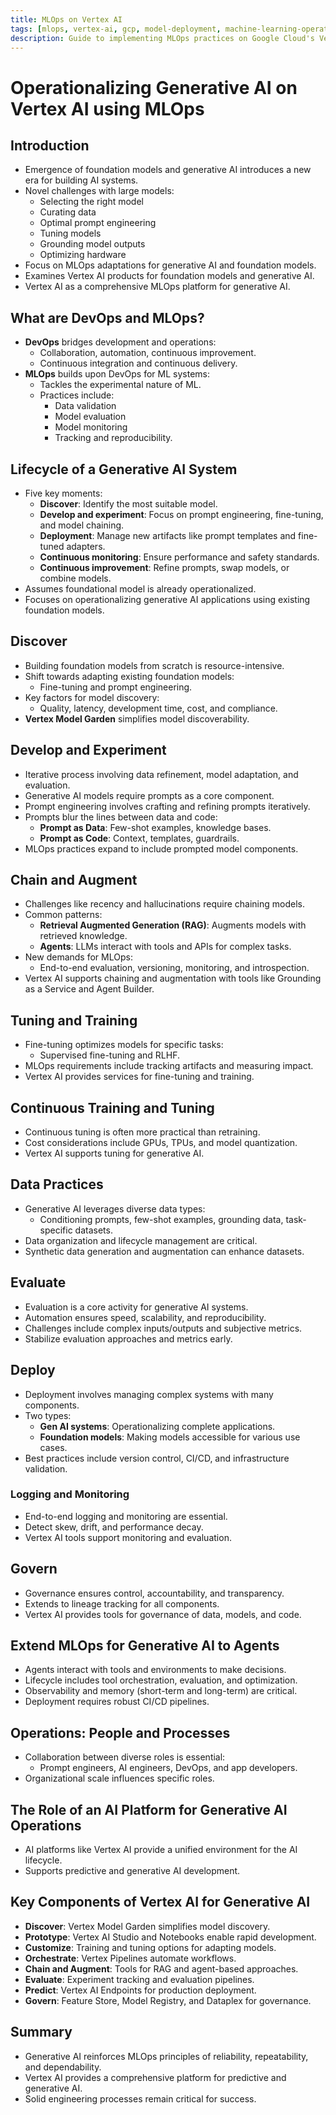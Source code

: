 ```yaml
---
title: MLOps on Vertex AI
tags: [mlops, vertex-ai, gcp, model-deployment, machine-learning-operations, ci-cd, model-monitoring]
description: Guide to implementing MLOps practices on Google Cloud's Vertex AI platform for streamlined ML lifecycle management.
---
```


# Operationalizing Generative AI on Vertex AI using MLOps

## Introduction
- Emergence of foundation models and generative AI introduces a new era for building AI systems.
- Novel challenges with large models:
  - Selecting the right model
  - Curating data
  - Optimal prompt engineering
  - Tuning models
  - Grounding model outputs
  - Optimizing hardware
- Focus on MLOps adaptations for generative AI and foundation models.
- Examines Vertex AI products for foundation models and generative AI.
- Vertex AI as a comprehensive MLOps platform for generative AI.

## What are DevOps and MLOps?
- **DevOps** bridges development and operations:
  - Collaboration, automation, continuous improvement.
  - Continuous integration and continuous delivery.
- **MLOps** builds upon DevOps for ML systems:
  - Tackles the experimental nature of ML.
  - Practices include:
    - Data validation
    - Model evaluation
    - Model monitoring
    - Tracking and reproducibility.

## Lifecycle of a Generative AI System
- Five key moments:
  - **Discover**: Identify the most suitable model.
  - **Develop and experiment**: Focus on prompt engineering, fine-tuning, and model chaining.
  - **Deployment**: Manage new artifacts like prompt templates and fine-tuned adapters.
  - **Continuous monitoring**: Ensure performance and safety standards.
  - **Continuous improvement**: Refine prompts, swap models, or combine models.
- Assumes foundational model is already operationalized.
- Focuses on operationalizing generative AI applications using existing foundation models.

## Discover
- Building foundation models from scratch is resource-intensive.
- Shift towards adapting existing foundation models:
  - Fine-tuning and prompt engineering.
- Key factors for model discovery:
  - Quality, latency, development time, cost, and compliance.
- **Vertex Model Garden** simplifies model discoverability.

## Develop and Experiment
- Iterative process involving data refinement, model adaptation, and evaluation.
- Generative AI models require prompts as a core component.
- Prompt engineering involves crafting and refining prompts iteratively.
- Prompts blur the lines between data and code:
  - **Prompt as Data**: Few-shot examples, knowledge bases.
  - **Prompt as Code**: Context, templates, guardrails.
- MLOps practices expand to include prompted model components.

## Chain and Augment
- Challenges like recency and hallucinations require chaining models.
- Common patterns:
  - **Retrieval Augmented Generation (RAG)**: Augments models with retrieved knowledge.
  - **Agents**: LLMs interact with tools and APIs for complex tasks.
- New demands for MLOps:
  - End-to-end evaluation, versioning, monitoring, and introspection.
- Vertex AI supports chaining and augmentation with tools like Grounding as a Service and Agent Builder.

## Tuning and Training
- Fine-tuning optimizes models for specific tasks:
  - Supervised fine-tuning and RLHF.
- MLOps requirements include tracking artifacts and measuring impact.
- Vertex AI provides services for fine-tuning and training.

## Continuous Training and Tuning
- Continuous tuning is often more practical than retraining.
- Cost considerations include GPUs, TPUs, and model quantization.
- Vertex AI supports tuning for generative AI.

## Data Practices
- Generative AI leverages diverse data types:
  - Conditioning prompts, few-shot examples, grounding data, task-specific datasets.
- Data organization and lifecycle management are critical.
- Synthetic data generation and augmentation can enhance datasets.

## Evaluate
- Evaluation is a core activity for generative AI systems.
- Automation ensures speed, scalability, and reproducibility.
- Challenges include complex inputs/outputs and subjective metrics.
- Stabilize evaluation approaches and metrics early.

## Deploy
- Deployment involves managing complex systems with many components.
- Two types:
  - **Gen AI systems**: Operationalizing complete applications.
  - **Foundation models**: Making models accessible for various use cases.
- Best practices include version control, CI/CD, and infrastructure validation.

### Logging and Monitoring
- End-to-end logging and monitoring are essential.
- Detect skew, drift, and performance decay.
- Vertex AI tools support monitoring and evaluation.

## Govern
- Governance ensures control, accountability, and transparency.
- Extends to lineage tracking for all components.
- Vertex AI provides tools for governance of data, models, and code.

## Extend MLOps for Generative AI to Agents
- Agents interact with tools and environments to make decisions.
- Lifecycle includes tool orchestration, evaluation, and optimization.
- Observability and memory (short-term and long-term) are critical.
- Deployment requires robust CI/CD pipelines.

## Operations: People and Processes
- Collaboration between diverse roles is essential:
  - Prompt engineers, AI engineers, DevOps, and app developers.
- Organizational scale influences specific roles.

## The Role of an AI Platform for Generative AI Operations
- AI platforms like Vertex AI provide a unified environment for the AI lifecycle.
- Supports predictive and generative AI development.

## Key Components of Vertex AI for Generative AI
- **Discover**: Vertex Model Garden simplifies model discovery.
- **Prototype**: Vertex AI Studio and Notebooks enable rapid development.
- **Customize**: Training and tuning options for adapting models.
- **Orchestrate**: Vertex Pipelines automate workflows.
- **Chain and Augment**: Tools for RAG and agent-based approaches.
- **Evaluate**: Experiment tracking and evaluation pipelines.
- **Predict**: Vertex AI Endpoints for production deployment.
- **Govern**: Feature Store, Model Registry, and Dataplex for governance.

## Summary
- Generative AI reinforces MLOps principles of reliability, repeatability, and dependability.
- Vertex AI provides a comprehensive platform for predictive and generative AI.
- Solid engineering processes remain critical for success.
